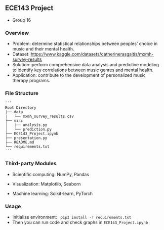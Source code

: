 ## ECE143 Project

- Group 16

### Overview

- Problem: determine statistical relationships between peoples’ choice in music and their mental health.
- Dataset: https://www.kaggle.com/datasets/catherinerasgaitis/mxmh-survey-results
- Solution: perform comprehensive data analysis and predictive modeling to identify key correlations between music genres and mental health.
- Application: contribute to the development of personalized music therapy programs.

### File Structure

````
```
Root Directory
├── data
|   └── mxmh_survey_results.csv
├── misc
│   ├── analysis.py
│   └── prediction.py
├── ECE143_Project.ipynb
├── presentation.py
├── README.md
└── requirements.txt
```
````

### Third-party Modules

- Scientific computing: NumPy, Pandas

- Visualization: Matplotlib, Seaborn

- Machine learning: Scikit-learn, PyTorch

### Usage

- Initialize environment: ``` pip3 install -r requirements.txt```
- Then you can run code and check graphs in ```ECE143_Project.ipynb```